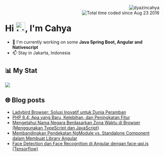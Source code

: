 <img align="right" src="https://komarev.com/ghpvc/?username=dyazincahya" alt="dyazincahya" /><br/>
<img src="https://wakatime.com/badge/user/fd321787-7d82-4766-b987-60584327310e.svg" alt="Total time coded since Aug 23 2016" align="right" />

<h1>Hi <img src="https://user-images.githubusercontent.com/1303154/88677602-1635ba80-d120-11ea-84d8-d263ba5fc3c0.gif" width="30" alt="hi">, I'm Cahya</h1>

- 🏢 I'm currently working on some **Java Spring Boot, Angular and Nativescript**
- 📫 Stay in Jakarta, Indonesia


## 📊 My Stat
<!-- img src="https://github-readme-stats.vercel.app/api?username=dyazincahya&show_icons=true"-->
<img src="https://github-readme-stats.vercel.app/api/wakatime?username=dyazincahya&layout=compact">
<!--img src="https://github-readme-stats.vercel.app/api/top-langs/?username=dyazincahya&layout=compact"-->
<!--img src="https://github-profile-summary-cards.vercel.app/api/cards/repos-per-language?username=dyazincahya"-->


## 🌐 Blog posts
<!-- BLOG-POST-LIST:START -->
- [Ladybird Browser: Solusi Inovatif untuk Dunia Peramban](https://www.kang-cahya.com/2024/12/ladybird-browser-solusi-inovatif-untuk.html)
- [PHP 8.4: Apa yang Baru, Kelebihan, dan Peningkatan Fitur](https://www.kang-cahya.com/2024/12/php-84-apa-yang-baru-kelebihan-dan.html)
- [Mengetahui Nama Negara Berdasarkan Zona Waktu di Browser &lpar;Menggunakan TypeScript dan JavaScript&rpar;](https://www.kang-cahya.com/2024/11/mengetahui-nama-negara-berdasarkan-zona.html)
- [Membandingkan Pendekatan NgModule vs. Standalone Component dalam Membuat Library Angular](https://www.kang-cahya.com/2024/11/membandingkan-pendekatan-ngmodule-vs.html)
- [Face Detection dan Face Recognition di Angular dengan face-api.js &lpar;Tensorflow&rpar;](https://www.kang-cahya.com/2024/11/face-detection-dan-face-recognition-di.html)
<!-- BLOG-POST-LIST:END -->
